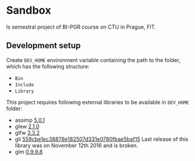 # Sandbox

Is semestral project of BI-PGR course on CTU in Prague, FIT.

## Development setup

Create `DEV_HOME` environment variable containing the path to the folder, which has the following structure:
- `Bin`
- `Include`
- `Library`

This project requires following external libraries to be available in `DEV_HOME` folder:
- assimp [5.0.1](https://github.com/assimp/assimp/releases/tag/v5.0.1)
- glew [2.1.0](https://github.com/nigels-com/glew/releases/tag/glew-2.1.0)
- glfw [3.3.2](https://github.com/glfw/glfw/releases/tag/3.3.2)
- gli [559cbe1ec38878e182507d331e0780fbae5baf15](https://github.com/g-truc/gli/tree/559cbe1ec38878e182507d331e0780fbae5baf15) Last release of this library was on November 12th 2016 and is broken.
- glm [0.9.9.8](https://github.com/g-truc/glm/releases/tag/0.9.9.8)
